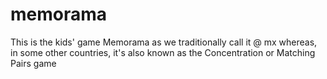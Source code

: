 # memorama
This is the kids' game Memorama as we traditionally call it @ mx whereas, in some other countries, it's also known as the Concentration or Matching Pairs game
